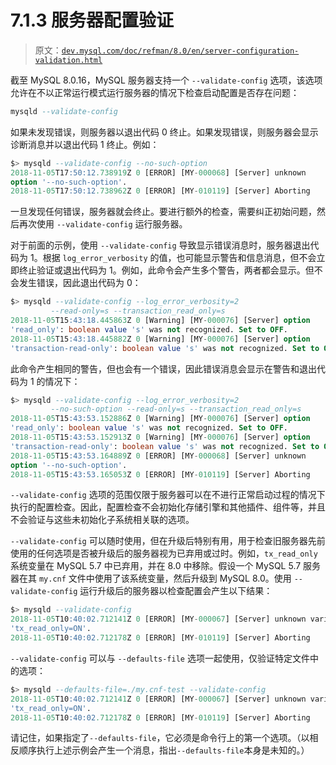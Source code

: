 # 7.1.3 服务器配置验证

> 原文：[`dev.mysql.com/doc/refman/8.0/en/server-configuration-validation.html`](https://dev.mysql.com/doc/refman/8.0/en/server-configuration-validation.html)

截至 MySQL 8.0.16，MySQL 服务器支持一个 `--validate-config` 选项，该选项允许在不以正常运行模式运行服务器的情况下检查启动配置是否存在问题：

```sql
mysqld --validate-config
```

如果未发现错误，则服务器以退出代码 0 终止。如果发现错误，则服务器会显示诊断消息并以退出代码 1 终止。例如：

```sql
$> mysqld --validate-config --no-such-option
2018-11-05T17:50:12.738919Z 0 [ERROR] [MY-000068] [Server] unknown
option '--no-such-option'.
2018-11-05T17:50:12.738962Z 0 [ERROR] [MY-010119] [Server] Aborting
```

一旦发现任何错误，服务器就会终止。要进行额外的检查，需要纠正初始问题，然后再次使用 `--validate-config` 运行服务器。

对于前面的示例，使用 `--validate-config` 导致显示错误消息时，服务器退出代码为 1。根据 `log_error_verbosity` 的值，也可能显示警告和信息消息，但不会立即终止验证或退出代码为 1。例如，此命令会产生多个警告，两者都会显示。但不会发生错误，因此退出代码为 0：

```sql
$> mysqld --validate-config --log_error_verbosity=2
         --read-only=s --transaction_read_only=s
2018-11-05T15:43:18.445863Z 0 [Warning] [MY-000076] [Server] option
'read_only': boolean value 's' was not recognized. Set to OFF.
2018-11-05T15:43:18.445882Z 0 [Warning] [MY-000076] [Server] option
'transaction-read-only': boolean value 's' was not recognized. Set to OFF.
```

此命令产生相同的警告，但也会有一个错误，因此错误消息会显示在警告和退出代码为 1 的情况下：

```sql
$> mysqld --validate-config --log_error_verbosity=2
         --no-such-option --read-only=s --transaction_read_only=s
2018-11-05T15:43:53.152886Z 0 [Warning] [MY-000076] [Server] option
'read_only': boolean value 's' was not recognized. Set to OFF.
2018-11-05T15:43:53.152913Z 0 [Warning] [MY-000076] [Server] option
'transaction-read-only': boolean value 's' was not recognized. Set to OFF.
2018-11-05T15:43:53.164889Z 0 [ERROR] [MY-000068] [Server] unknown
option '--no-such-option'.
2018-11-05T15:43:53.165053Z 0 [ERROR] [MY-010119] [Server] Aborting
```

`--validate-config` 选项的范围仅限于服务器可以在不进行正常启动过程的情况下执行的配置检查。因此，配置检查不会初始化存储引擎和其他插件、组件等，并且不会验证与这些未初始化子系统相关联的选项。

`--validate-config` 可以随时使用，但在升级后特别有用，用于检查旧服务器先前使用的任何选项是否被升级后的服务器视为已弃用或过时。例如，`tx_read_only` 系统变量在 MySQL 5.7 中已弃用，并在 8.0 中移除。假设一个 MySQL 5.7 服务器在其 `my.cnf` 文件中使用了该系统变量，然后升级到 MySQL 8.0。使用 `--validate-config` 运行升级后的服务器以检查配置会产生以下结果：

```sql
$> mysqld --validate-config
2018-11-05T10:40:02.712141Z 0 [ERROR] [MY-000067] [Server] unknown variable
'tx_read_only=ON'.
2018-11-05T10:40:02.712178Z 0 [ERROR] [MY-010119] [Server] Aborting
```

`--validate-config` 可以与 `--defaults-file` 选项一起使用，仅验证特定文件中的选项：

```sql
$> mysqld --defaults-file=./my.cnf-test --validate-config
2018-11-05T10:40:02.712141Z 0 [ERROR] [MY-000067] [Server] unknown variable
'tx_read_only=ON'.
2018-11-05T10:40:02.712178Z 0 [ERROR] [MY-010119] [Server] Aborting
```

请记住，如果指定了`--defaults-file`，它必须是命令行上的第一个选项。（以相反顺序执行上述示例会产生一个消息，指出`--defaults-file`本身是未知的。）
